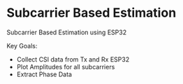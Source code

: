 # Subcarrier Based Estimation

Subcarrier Based Estimation using ESP32

Key Goals: 

- Collect CSI data from Tx and Rx ESP32
- Plot Amplitudes for all subcarriers
- Extract Phase Data